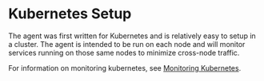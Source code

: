 # Kubernetes Setup

The agent was first written for Kubernetes and is relatively easy to setup in a
cluster.  The agent is intended to be run on each node and will monitor
services running on those same nodes to minimize cross-node traffic.

For information on monitoring kubernetes, see [Monitoring Kubernetes](https://docs.signalfx.com/en/latest/kubernetes/index.html).
